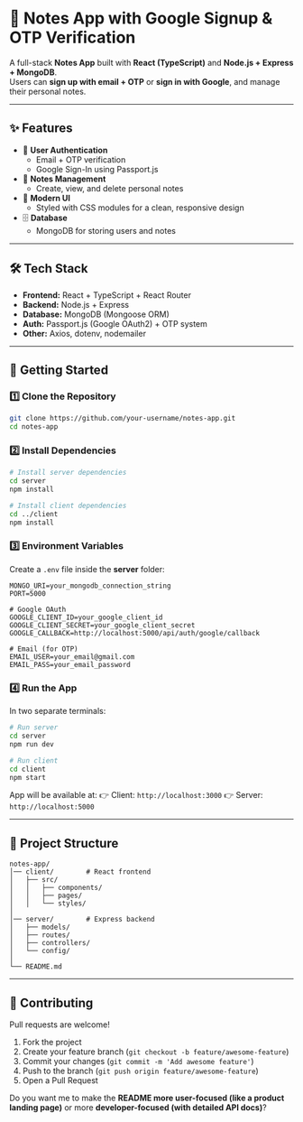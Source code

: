 
# 📓 Notes App with Google Signup & OTP Verification

A full-stack **Notes App** built with **React (TypeScript)** and **Node.js + Express + MongoDB**.  
Users can **sign up with email + OTP** or **sign in with Google**, and manage their personal notes.  

---

## ✨ Features
- 🔐 **User Authentication**
  - Email + OTP verification
  - Google Sign-In using Passport.js
- 📝 **Notes Management**
  - Create, view, and delete personal notes
- 🎨 **Modern UI**
  - Styled with CSS modules for a clean, responsive design
- 🗄 **Database**
  - MongoDB for storing users and notes

---

## 🛠 Tech Stack
- **Frontend:** React + TypeScript + React Router
- **Backend:** Node.js + Express
- **Database:** MongoDB (Mongoose ORM)
- **Auth:** Passport.js (Google OAuth2) + OTP system
- **Other:** Axios, dotenv, nodemailer

---

## 🚀 Getting Started

### 1️⃣ Clone the Repository
```bash
git clone https://github.com/your-username/notes-app.git
cd notes-app
````

### 2️⃣ Install Dependencies

```bash
# Install server dependencies
cd server
npm install

# Install client dependencies
cd ../client
npm install
```

### 3️⃣ Environment Variables

Create a `.env` file inside the **server** folder:

```
MONGO_URI=your_mongodb_connection_string
PORT=5000

# Google OAuth
GOOGLE_CLIENT_ID=your_google_client_id
GOOGLE_CLIENT_SECRET=your_google_client_secret
GOOGLE_CALLBACK=http://localhost:5000/api/auth/google/callback

# Email (for OTP)
EMAIL_USER=your_email@gmail.com
EMAIL_PASS=your_email_password
```

### 4️⃣ Run the App

In two separate terminals:

```bash
# Run server
cd server
npm run dev

# Run client
cd client
npm start
```

App will be available at:
👉 Client: `http://localhost:3000`
👉 Server: `http://localhost:5000`

---

## 📂 Project Structure

```
notes-app/
│── client/        # React frontend
│   ├── src/
│   │   ├── components/
│   │   ├── pages/
│   │   └── styles/
│
│── server/        # Express backend
│   ├── models/
│   ├── routes/
│   ├── controllers/
│   └── config/
│
└── README.md
```

---

## 🤝 Contributing

Pull requests are welcome!

1. Fork the project
2. Create your feature branch (`git checkout -b feature/awesome-feature`)
3. Commit your changes (`git commit -m 'Add awesome feature'`)
4. Push to the branch (`git push origin feature/awesome-feature`)
5. Open a Pull Request


Do you want me to make the **README more user-focused (like a product landing page)** or more **developer-focused (with detailed API docs)**?
```
